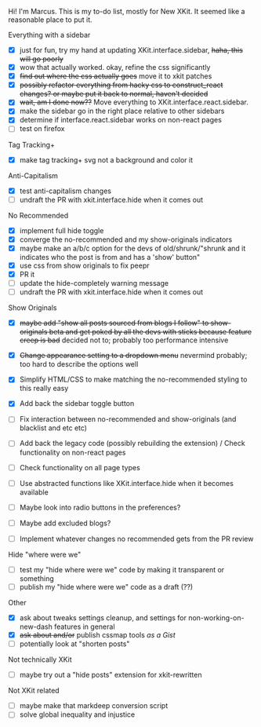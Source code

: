 Hi! I'm Marcus. This is my to-do list, mostly for New XKit. It seemed like a reasonable place to put it.

Everything with a sidebar

- [x] just for fun, try my hand at updating XKit.interface.sidebar, ~~haha, this will go poorly~~
- [x] wow that actually worked. okay, refine the css significantly
- [x] ~~find out where the css actually goes~~ move it to xkit patches
- [x] ~~possibly refactor everything from hacky css to construct_react changes? or maybe put it back to normal, haven't decided~~
- [x] ~~wait, am I done now??~~ Move everything to XKit.interface.react.sidebar.
- [x] make the sidebar go in the right place relative to other sidebars
- [x] determine if interface.react.sidebar works on non-react pages
- [ ] test on firefox

Tag Tracking+

- [x] make tag tracking+ svg not a background and color it

Anti-Capitalism

- [x] test anti-capitalism changes
- [ ] undraft the PR with xkit.interface.hide when it comes out

No Recommended

- [x] implement full hide toggle
- [x] converge the no-recommended and my show-originals indicators
- [x] maybe make an a/b/c option for the devs of old/shrunk/"shrunk and it indicates who the post is from and has a 'show' button"
- [x] use css from show originals to fix peepr
- [x] PR it
- [ ] update the hide-completely warning message
- [ ] undraft the PR with xkit.interface.hide when it comes out

Show Originals

- [x] ~~maybe add "show all posts sourced from blogs I follow" to show-originals beta and get poked by all the devs with sticks because feature creep is bad~~ decided not to; probably too performance intensive



- [x] ~~Change appearance setting to a dropdown menu~~ nevermind probably; too hard to describe the options well
- [x] Simplify HTML/CSS to make matching the no-recommended styling to this really easy
- [x] Add back the sidebar toggle button
- [ ] Fix interaction between no-recommended and show-originals (and blacklist and etc etc)
- [ ] Add back the legacy code (possibly rebuilding the extension) / Check functionality on non-react pages
- [ ] Check functionality on all page types
- [ ] Use abstracted functions like XKit.interface.hide when it becomes available
- [ ] Maybe look into radio buttons in the preferences?
- [ ] Maybe add excluded blogs?
- [ ] Implement whatever changes no recommended gets from the PR review

Hide "where were we"

- [ ] test my "hide where were we" code by making it transparent or something
- [ ] publish my "hide where were we" code as a draft (??)

Other

- [x] ask about tweaks settings cleanup, and settings for non-working-on-new-dash features in general
- [x] ~~ask about and/or~~ publish cssmap tools *as a Gist*
- [ ] potentially look at "shorten posts"

Not technically XKit

- [ ] maybe try out a "hide posts" extension for xkit-rewritten

Not XKit related

- [ ] maybe make that markdeep conversion script
- [ ] solve global inequality and injustice

<!--
**marcustyphoon/marcustyphoon** is a ✨ _special_ ✨ repository because its `README.md` (this file) appears on your GitHub profile.

Here are some ideas to get you started:

- 🔭 I’m currently working on ...
- 🌱 I’m currently learning ...
- 👯 I’m looking to collaborate on ...
- 🤔 I’m looking for help with ...
- 💬 Ask me about ...
- 📫 How to reach me: ...
- 😄 Pronouns: ...
- ⚡ Fun fact: ...
-->
